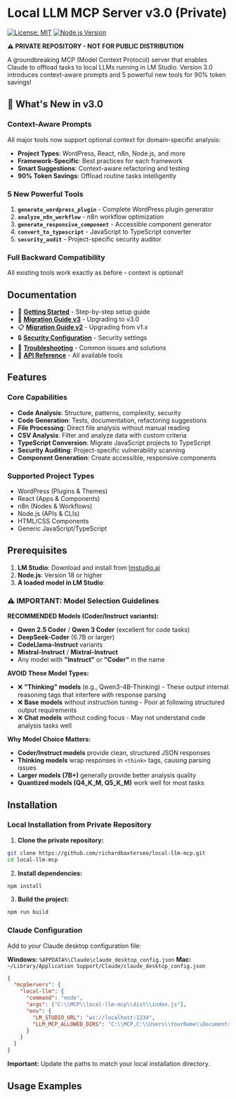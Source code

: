 # Local LLM MCP Server v3.0 (Private)

[![License: MIT](https://img.shields.io/badge/License-MIT-yellow.svg)](https://opensource.org/licenses/MIT)
[![Node.js Version](https://img.shields.io/badge/node-%3E%3D18.0.0-brightgreen)](https://nodejs.org)

**⚠️ PRIVATE REPOSITORY - NOT FOR PUBLIC DISTRIBUTION**

A groundbreaking MCP (Model Context Protocol) server that enables Claude to offload tasks to local LLMs running in LM Studio. Version 3.0 introduces context-aware prompts and 5 powerful new tools for 90% token savings!

## 🚀 What's New in v3.0

### Context-Aware Prompts
All major tools now support optional context for domain-specific analysis:
- **Project Types**: WordPress, React, n8n, Node.js, and more
- **Framework-Specific**: Best practices for each framework
- **Smart Suggestions**: Context-aware refactoring and testing
- **90% Token Savings**: Offload routine tasks intelligently

### 5 New Powerful Tools
1. **`generate_wordpress_plugin`** - Complete WordPress plugin generator
2. **`analyze_n8n_workflow`** - n8n workflow optimization
3. **`generate_responsive_component`** - Accessible component generator
4. **`convert_to_typescript`** - JavaScript to TypeScript converter
5. **`security_audit`** - Project-specific security auditor

### Full Backward Compatibility
All existing tools work exactly as before - context is optional!

## Documentation

- 🚀 **[Getting Started](GETTING_STARTED.md)** - Step-by-step setup guide
- 🔄 **[Migration Guide v3](MIGRATION_GUIDE_V3.md)** - Upgrading to v3.0
- 📋 **[Migration Guide v2](MIGRATION_GUIDE.md)** - Upgrading from v1.x
- 🔒 **[Security Configuration](SECURITY_CONFIG.md)** - Security settings
- 🔧 **[Troubleshooting](TROUBLESHOOTING.md)** - Common issues and solutions
- 📖 **[API Reference](#available-tools)** - All available tools

## Features

### Core Capabilities
- **Code Analysis**: Structure, patterns, complexity, security
- **Code Generation**: Tests, documentation, refactoring suggestions
- **File Processing**: Direct file analysis without manual reading
- **CSV Analysis**: Filter and analyze data with custom criteria
- **TypeScript Conversion**: Migrate JavaScript projects to TypeScript
- **Security Auditing**: Project-specific vulnerability scanning
- **Component Generation**: Create accessible, responsive components

### Supported Project Types
- WordPress (Plugins & Themes)
- React (Apps & Components)
- n8n (Nodes & Workflows)
- Node.js (APIs & CLIs)
- HTML/CSS Components
- Generic JavaScript/TypeScript

## Prerequisites

1. **LM Studio**: Download and install from [lmstudio.ai](https://lmstudio.ai)
2. **Node.js**: Version 18 or higher
3. **A loaded model in LM Studio**: 

### ⚠️ IMPORTANT: Model Selection Guidelines

**RECOMMENDED Models (Coder/Instruct variants):**
   - **Qwen 2.5 Coder** / **Qwen 3 Coder** (excellent for code tasks)
   - **DeepSeek-Coder** (6.7B or larger)
   - **CodeLlama-Instruct** variants
   - **Mistral-Instruct** / **Mixtral-Instruct**
   - Any model with **"Instruct"** or **"Coder"** in the name

**AVOID These Model Types:**
   - ❌ **"Thinking" models** (e.g., Qwen3-4B-Thinking) - These output internal reasoning tags that interfere with response parsing
   - ❌ **Base models** without instruction tuning - Poor at following structured output requirements
   - ❌ **Chat models** without coding focus - May not understand code analysis tasks well

**Why Model Choice Matters:**
- **Coder/Instruct models** provide clean, structured JSON responses
- **Thinking models** wrap responses in `<think>` tags, causing parsing issues
- **Larger models (7B+)** generally provide better analysis quality
- **Quantized models (Q4_K_M, Q5_K_M)** work well for most tasks

## Installation

### Local Installation from Private Repository

1. **Clone the private repository:**
```bash
git clone https://github.com/richardbaxterseo/local-llm-mcp.git
cd local-llm-mcp
```

2. **Install dependencies:**
```bash
npm install
```

3. **Build the project:**
```bash
npm run build
```

### Claude Configuration

Add to your Claude desktop configuration file:

**Windows:** `%APPDATA%\Claude\claude_desktop_config.json`
**Mac:** `~/Library/Application Support/Claude/claude_desktop_config.json`

```json
{
  "mcpServers": {
    "local-llm": {
      "command": "node",
      "args": ["C:\\MCP\\local-llm-mcp\\dist\\index.js"],
      "env": {
        "LM_STUDIO_URL": "ws://localhost:1234",
        "LLM_MCP_ALLOWED_DIRS": "C:\\MCP,C:\\Users\\YourName\\Documents,C:\\Projects"
      }
    }
  }
}
```

**Important:** Update the paths to match your local installation directory.

## Usage Examples
